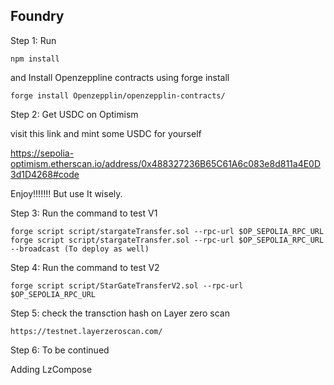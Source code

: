 ## Foundry

Step 1: Run
```
npm install
```

and Install Openzeppline contracts using forge install

```
forge install Openzepplin/openzepplin-contracts/
```

Step 2: Get USDC on Optimism

visit this link and mint some USDC for yourself

https://sepolia-optimism.etherscan.io/address/0x488327236B65C61A6c083e8d811a4E0D3d1D4268#code

Enjoy!!!!!!! But use It wisely.

Step 3: Run the command to test V1

```
forge script script/stargateTransfer.sol --rpc-url $OP_SEPOLIA_RPC_URL
forge script script/stargateTransfer.sol --rpc-url $OP_SEPOLIA_RPC_URL --broadcast (To deploy as well)
```

Step 4: Run the command to test V2

```
forge script script/StarGateTransferV2.sol --rpc-url $OP_SEPOLIA_RPC_URL
```

Step 5: check the transction hash on Layer zero scan

```
https://testnet.layerzeroscan.com/
```

Step 6: To be continued

Adding LzCompose



